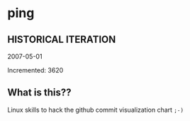# ping

## HISTORICAL ITERATION
2007-05-01

Incremented: 3620

## What is this?? 
Linux skills to hack the github commit visualization chart `;-)`
